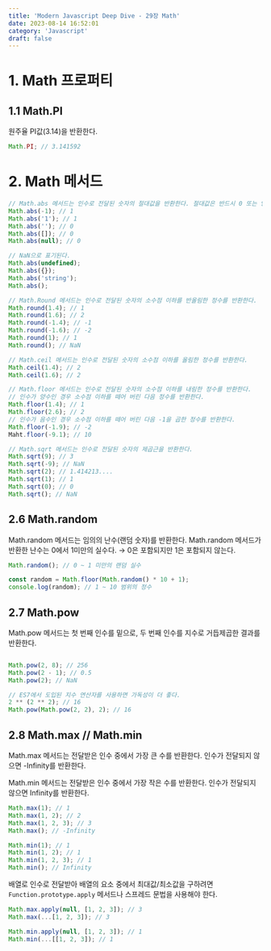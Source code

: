 ```yaml
---
title: 'Modern Javascript Deep Dive - 29장 Math'
date: 2023-08-14 16:52:01
category: 'Javascript'
draft: false
---
```


# 1. Math 프로퍼티

## 1.1 Math.PI

원주율 PI값(3.14)을 반환한다.

```jsx
Math.PI; // 3.141592
```

# 2. Math 메서드

```jsx
// Math.abs 메서드는 인수로 전달된 숫자의 절대값을 반환한다. 절대값은 반드시 0 또는 양수다.
Math.abs(-1); // 1
Math.abs('1'); // 1
Math.abs(''); // 0
Math.abs([]); // 0
Math.abs(null); // 0

// NaN으로 표기된다.
Math.abs(undefined);
Math.abs({});
Math.abs('string');
Math.abs();

// Math.Round 메서드는 인수로 전달된 숫자의 소수점 이하를 반올림한 정수를 반환한다.
Math.round(1.4); // 1
Math.round(1.6); // 2
Math.round(-1.4); // -1
Math.round(-1.6); // -2
Math.round(1); // 1
Math.round(); // NaN

// Math.ceil 메서드는 인수로 전달된 숫자의 소수점 이하를 올림한 정수를 반환한다.
Math.ceil(1.4); // 2
Math.ceil(1.6); // 2

// Math.floor 메서드는 인수로 전달된 숫자의 소수점 이하를 내림한 정수를 반환한다.
// 인수가 양수인 경우 소수점 이하를 떼어 버린 다음 정수를 반환한다.
Math.floor(1.4); // 1
Math.floor(2.6); // 2
// 인수가 음수인 경우 소수점 이하를 떼어 버린 다음 -1을 곱한 정수를 반환한다.
Math.floor(-1.9); // -2
Maht.floor(-9.1); // 10

// Math.sqrt 메서드는 인수로 전달된 숫자의 제곱근을 반환한다.
Math.sqrt(9); // 3
Math.sqrt(-9); // NaN
Math.sqrt(2); // 1.414213....
Math.sqrt(1); // 1
Math.sqrt(0); // 0
Math.sqrt(); // NaN
```

## 2.6 Math.random

Math.random 메서드는 임의의 난수(랜덤 숫자)를 반환한다. Math.random 메서드가 반환한 난수는 0에서 1미만의 실수다. → 0은 포함되지만 1은 포함되지 않는다.

```jsx
Math.random(); // 0 ~ 1 미만의 랜덤 실수

const random = Math.floor(Math.random() * 10 + 1);
console.log(random); // 1 ~ 10 범위의 정수
```

## 2.7 Math.pow

Math.pow 메서드는 첫 번째 인수를 밑으로, 두 번째 인수를 지수로 거듭제곱한 결과를 반환한다.

```jsx

Math.pow(2, 8); // 256
Math.pow(2 - 1); // 0.5
Math.pow(2); // NaN

// ES7에서 도입된 지수 연산자를 사용하면 가독성이 더 좋다.
2 ** (2 ** 2); // 16
Math.pow(Math.pow(2, 2), 2); // 16
```

## 2.8 Math.max // Math.min

Math.max 메서드는 전달받은 인수 중에서 가장 큰 수를 반환한다. 인수가 전달되지 않으면 -Infinity를 반환한다.

Math.min 메서드는 전달받은 인수 중에서 가장 작은 수를 반환한다. 인수가 전달되지 않으면 Infinity를 반환한다.

```jsx
Math.max(1); // 1
Math.max(1, 2); // 2
Math.max(1, 2, 3); // 3
Math.max(); // -Infinity

Math.min(1); // 1
Math.min(1, 2); // 1
Math.min(1, 2, 3); // 1
Math.min(); // Infinity
```

배열로 인수로 전달받아 배열의 요소 중에서 최대값/최소값을 구하려면 `Function.prototype.apply` 메서드나 스프레드 문법을 사용해야 한다.

```jsx
Math.max.apply(null, [1, 2, 3]); // 3
Math.max(...[1, 2, 3]); // 3

Math.min.apply(null, [1, 2, 3]); // 1
Math.min(...[[1, 2, 3]); // 1
```
